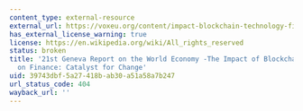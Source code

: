 ```yaml
---
content_type: external-resource
external_url: https://voxeu.org/content/impact-blockchain-technology-finance-catalyst-change
has_external_license_warning: true
license: https://en.wikipedia.org/wiki/All_rights_reserved
status: broken
title: '21st Geneva Report on the World Economy -The Impact of Blockchain Technology
  on Finance: Catalyst for Change'
uid: 39743dbf-5a27-418b-ab30-a51a58a7b247
url_status_code: 404
wayback_url: ''
---
```

